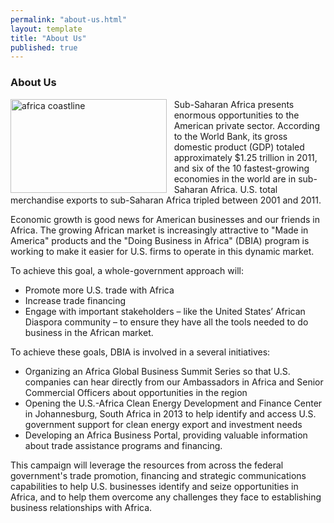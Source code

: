 ```yaml
---
permalink: "about-us.html"
layout: template
title: "About Us"
published: true
---
```



<h3>About Us</h3>
<p style="float: left; margin: 0 0.833em 0.208em 0;"><img src="/system/cms/files/10/files/original/city-moutains-coastline.jpg" alt="africa coastline" width="250" height="150" /></p>

<p>Sub-Saharan Africa presents enormous opportunities to the American private sector. According to the World Bank, its gross domestic product (GDP) totaled approximately $1.25 trillion in 2011, and six of the 10 fastest-growing economies in the world are in sub-Saharan Africa. U.S. total merchandise exports to sub-Saharan Africa tripled between 2001 and 2011.</p>

<p>Economic growth is good news for American businesses and our friends in Africa. The growing African market is increasingly attractive to "Made in America" products and the "Doing Business in Africa" (DBIA) program is working to make it easier for U.S. firms to operate in this dynamic market.</p>

<p>To achieve this goal, a whole-government approach will:</p>

<ul>

<li>Promote more U.S. trade with Africa</li>

<li>Increase trade financing</li>

<li>Engage with important stakeholders &ndash; like the United States&rsquo; African Diaspora community &ndash; to ensure they have all the tools needed to do business in the African market.</li>

</ul>

<p>To achieve these goals, DBIA is involved in a several initiatives:</p>

<ul>

<li>Organizing an Africa Global Business Summit Series so that U.S. companies can hear directly from our Ambassadors in Africa and Senior Commercial Officers about opportunities in the region</li>

<li>Opening the U.S.-Africa Clean Energy Development and Finance Center in Johannesburg, South Africa in 2013 to help identify and access U.S. government support for clean energy export and investment needs</li>

<li>Developing an Africa Business Portal, providing valuable information about trade assistance programs and financing.</li>

</ul>

<p>This campaign will leverage the resources from across the federal government's trade promotion, financing and strategic communications capabilities to help U.S. businesses identify and seize opportunities in Africa, and to help them overcome any challenges they face to establishing business relationships with Africa.</p>


